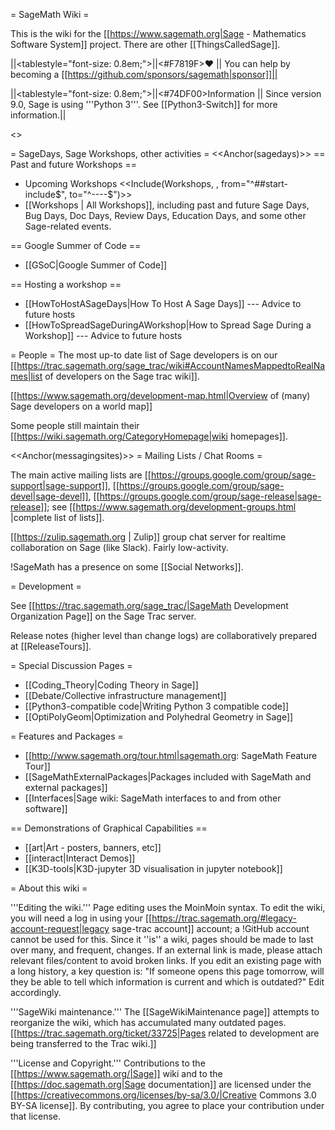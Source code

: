 = SageMath Wiki =

This is the wiki for the [[https://www.sagemath.org|Sage - Mathematics Software System]] project. There are other [[ThingsCalledSage]].

||<tablestyle="font-size: 0.8em;">||<#F7819F>❤ || You can help by becoming a [[https://github.com/sponsors/sagemath|sponsor]]||


||<tablestyle="font-size: 0.8em;">||<#74DF00>Information || Since version 9.0, Sage is using '''Python 3'''. See [[Python3-Switch]] for more information.||

<<TableOfContents>>

= SageDays, Sage Workshops, other activities =
<<Anchor(sagedays)>>
== Past and future Workshops ==
 * Upcoming Workshops
 <<Include(Workshops, , from="^##start-include$", to="^----$")>>
 * [[Workshops | All Workshops]], including past and future Sage Days, Bug Days, Doc Days, Review Days, Education Days, and some other Sage-related events.

== Google Summer of Code ==

 * [[GSoC|Google Summer of Code]]

== Hosting a workshop ==
 * [[HowToHostASageDays|How To Host A Sage Days]] --- Advice to future hosts
 * [[HowToSpreadSageDuringAWorkshop|How to Spread Sage During a Workshop]] --- Advice to future hosts

= People =
The most up-to date list of Sage developers is on our [[https://trac.sagemath.org/sage_trac/wiki#AccountNamesMappedtoRealNames|list of developers on the Sage trac wiki]].

[[https://www.sagemath.org/development-map.html|Overview of (many) Sage developers on a world map]]

Some people still maintain their [[https://wiki.sagemath.org/CategoryHomepage|wiki homepages]].

<<Anchor(messagingsites)>>
= Mailing Lists / Chat Rooms =

The main active mailing lists are [[https://groups.google.com/group/sage-support|sage-support]], [[https://groups.google.com/group/sage-devel|sage-devel]], [[https://groups.google.com/group/sage-release|sage-release]]; see [[https://www.sagemath.org/development-groups.html |complete list of lists]].

[[https://zulip.sagemath.org | Zulip]] group chat server for realtime collaboration on Sage (like Slack).  Fairly low-activity.

!SageMath has a presence on some [[Social Networks]].

= Development =

See [[https://trac.sagemath.org/sage_trac/|SageMath Development Organization Page]] on the Sage Trac server.

Release notes (higher level than change logs) are collaboratively prepared at [[ReleaseTours]].

= Special Discussion Pages =

 * [[Coding_Theory|Coding Theory in Sage]]
 * [[Debate/Collective infrastructure management]]
 * [[Python3-compatible code|Writing Python 3 compatible code]]
 * [[OptiPolyGeom|Optimization and Polyhedral Geometry in Sage]]

= Features and Packages =

 * [[http://www.sagemath.org/tour.html|sagemath.org: SageMath Feature Tour]]
 * [[SageMathExternalPackages|Packages included with SageMath and external packages]]
 * [[Interfaces|Sage wiki: SageMath interfaces to and from other software]]

== Demonstrations of Graphical Capabilities ==
 * [[art|Art - posters, banners, etc]]
 * [[interact|Interact Demos]]
 * [[K3D-tools|K3D-jupyter 3D visualisation in jupyter notebook]]

= About this wiki =

'''Editing the wiki.''' Page editing uses the MoinMoin syntax. To edit the wiki, you will need a log in using your [[https://trac.sagemath.org/#legacy-account-request|legacy sage-trac account]] account; a !GitHub account cannot be used for this. Since it ''is'' a wiki, pages should be made to last over many, and frequent, changes. If an external link is made, please attach relevant files/content to avoid broken links. If you edit an existing page with a long history, a key question is: "If someone opens this page tomorrow, will they be able to tell which information is current and which is outdated?" Edit accordingly.

'''SageWiki maintenance.''' The [[SageWikiMaintenance page]] attempts to reorganize the wiki, which has accumulated many outdated pages. [[https://trac.sagemath.org/ticket/33725|Pages related to development are being transferred to the Trac wiki.]]

'''License and Copyright.''' Contributions to the [[https://www.sagemath.org/|Sage]] wiki and to the [[https://doc.sagemath.org|Sage documentation]] are licensed under the [[https://creativecommons.org/licenses/by-sa/3.0/|Creative Commons 3.0 BY-SA license]]. By contributing, you agree to place your contribution under that license.

